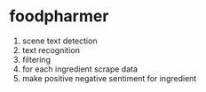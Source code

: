 # foodpharmer

1. scene text detection
2. text recognition
3. filtering
4. for each ingredient scrape data
5. make positive negative sentiment for ingredient
